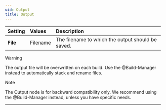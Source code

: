 ```yaml
---
uid: Output
title: Output
---
```


| Setting          | Values   | Description                                                    |
| :--------------- | :------- | :------------------------------------------------------------- |
| **File**         | Filename | The filename to which the output should be saved.              |

> [!WARNING] 
> The output file will be overwritten on each build. Use the @Build-Manager instead to automatically stack and rename files.

> [!NOTE]
> The Output node is for backward compatibility only. We recommend using the @Build-Manager instead, unless you have specific needs.

***

<!--examples-->